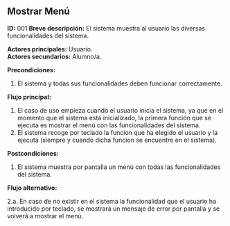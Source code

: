 ## Mostrar Menú

**ID:** 001 
**Breve descripción:** El sistema muestra al usuario las diversas funcionalidades del sistema.


**Actores principales:** Usuario.  
**Actores secundarios:** Alumno/a.

**Precondiciones:**

1. El sistema y todas sus funcionalidades deben funcionar correctamente.



**Flujo principal:**

1. El caso de uso empieza cuando el usuario inicia el sistema, ya que en el momento que el sistema está inicializado, la primera función que se ejecuta es mostrar el menú con las funcionalidades del sistema.
2. El sistema recoge por teclado la funcion que ha elegido el usuario y la ejecuta (siempre y cuando dicha funcion se encuentre en el sistema).


**Postcondiciones:**

1. El sistema muestra por pantalla un menú con todas las funcionalidades del sistema.


**Flujo alternativo:**    

2.a. En caso de no existir en el sistema la funcionalidad que el usuario ha introducido por teclado, se mostrará un mensaje de error por pantalla y se volverá a mostrar el menú.
